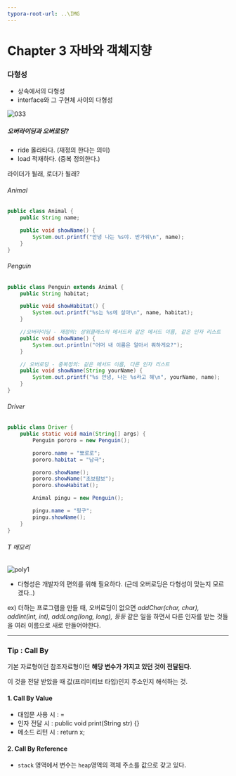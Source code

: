 ```yaml
---
typora-root-url: ..\IMG
---
```


# Chapter 3 자바와 객체지향

### 다형성

- 상속에서의 다형성
- interface와 그 구현체 사이의 다형성



![033](/033.png)

##### 오버라이딩과 오버로딩?

- ride 올라타다. (재정의 한다는 의미)
- load 적재하다. (중복 정의한다.)

라이더가 될래, 로더가 될래?

###### Animal

```java
public class Animal {
	public String name;

	public void showName() {
		System.out.printf("안녕 나는 %s야. 반가워\n", name);
	}
}
```

###### Penguin

```java
public class Penguin extends Animal {
	public String habitat;	

	public void showHabitat() {
		System.out.printf("%s는 %s에 살아\n", name, habitat);
	}

	//오버라이딩 - 재정의: 상위클래스의 메서드와 같은 메서드 이름, 같은 인자 리스트
	public void showName() {
		System.out.println("어머 내 이름은 알아서 뭐하게요?");
	}

	// 오버로딩 - 중복정의: 같은 메서드 이름, 다른 인자 리스트
	public void showName(String yourName) {
		System.out.printf("%s 안녕, 나는 %s라고 해\n", yourName, name);
	}
}
```

###### Driver

```java
public class Driver {
	public static void main(String[] args) {
		Penguin pororo = new Penguin();

		pororo.name = "뽀로로";
		pororo.habitat = "남극";

		pororo.showName();
		pororo.showName("초보람보");
		pororo.showHabitat();

		Animal pingu = new Penguin();

		pingu.name = "핑구";
		pingu.showName();
	}
}
```

###### T 메모리

![poly1](/poly1.PNG)

- 다형성은 개발자의 편의를 위해 필요하다. (근데 오버로딩은 다형성이 맞는지 모르겠다..)

ex)  더하는 프로그램을 만들 때, 오버로딩이 없으면 *addChar(char, char), addInt(int, int), addLong(long, long), 등등* 같은 일을 하면서 다른 인자를 받는 것들을 여러 이름으로 새로 만들어야한다.

---

### Tip : Call By

기본 자료형이던 참조자료형이던 **해당 변수가 가지고 있던 것이 전달된다.**

이 것을 전달 받았을 때 값(프리미티브 타입)인지 주소인지 해석하는 것.

#### 1. Call By Value

- 대입문 사용 시 : =
- 인자 전달 시 : public void print(String str) {}
- 메소드 리턴 시 : return x;

#### 2. Call By Reference

- `stack` 영역에서 변수는 `heap`영역의 객체 주소를 값으로 갖고 있다.

